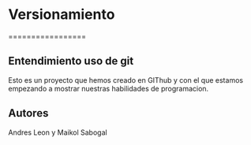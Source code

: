 # Versionamiento
=================

Entendimiento uso de git
-------------------------

Esto es un proyecto que hemos creado en GIThub y con el que estamos empezando a mostrar nuestras habilidades de programacion.


Autores
--------

Andres Leon y Maikol Sabogal

